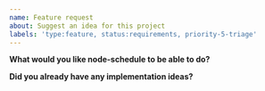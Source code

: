 ```yaml
---
name: Feature request
about: Suggest an idea for this project
labels: 'type:feature, status:requirements, priority-5-triage'
---
```


**What would you like node-schedule to be able to do?**

<!-- Tell us what requirements you need solving, and be sure to mention too if this is part of any "bigger" problem you're trying to solve. -->

**Did you already have any implementation ideas?**

<!-- In case you've already dug into existing options or source code and have ideas, mention them here. Try to keep implementation ideas separate from *requirements* above -->

<!-- Please also mention here in case this is a feature you'd be interested in writing yourself, so you can be assigned it. -->
